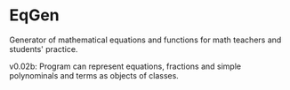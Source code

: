 # EqGen
Generator of mathematical equations and functions for math teachers and students' practice.

v0.02b:
Program can represent equations, fractions and simple polynominals and terms as objects of classes.

